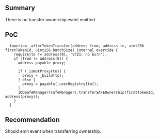 ## Summary

There is no transfer ownership event emitted. 

## PoC
```
  function _afterTokenTransfer(address from, address to, uint256 firstTokenId, uint256 batchSize) internal override {
    require(to != address(0), 'V721: no burn');
    if (from != address(0)) {
      address payable proxy;

      if (_isNotProxy(to)) {
        proxy = _build(to);
      } else {
        proxy = payable(_userRegistry[to]);
      }
      IODSafeManager(safeManager).transferSAFEOwnership(firstTokenId, address(proxy));
    }
  }
```
## Recommendation
Should emit event when transferring ownership.
